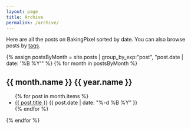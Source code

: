 ```yaml
---
layout: page
title: Archive
permalink: /archive/
---
```

Here are all the posts on BakingPixel sorted by date. You can also browse posts by [tags](/tags).

{% assign postsByMonth = site.posts | group_by_exp:"post", "post.date | date: '%B %Y'" %}
{% for month in postsByMonth %}
<h2 class="archive-title" id="{{ month.name }}-{{ year.name }}">{{ month.name }} {{ year.name }}</h2>
<ul class="archive-list" aria-label="posts from {{ month.name }} {{ year.name }}">
  {% for post in month.items %}
  <li>
		<a class="archive-link" href="{{ post.url | prepend: site.baseurl }}">{{ post.title }}</a> 
    <span class="date">{{ post.date | date: "%-d %B %Y" }}</span>
  </li>
  {% endfor %}
</ul>
{% endfor %}